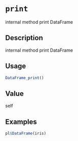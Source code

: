 # `print`

internal method print DataFrame

## Description

internal method print DataFrame

## Usage

```r
DataFrame_print()
```

## Value

self

## Examples

```r
pl$DataFrame(iris)
```


